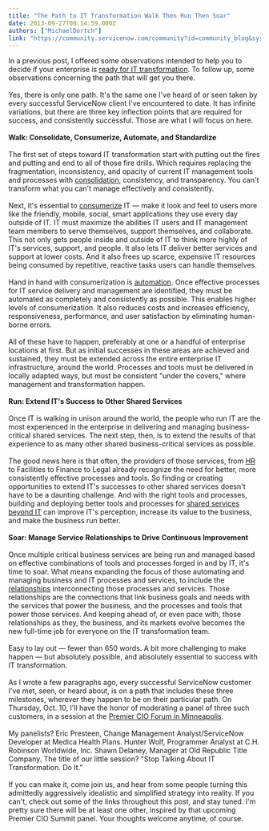 ```yaml
---
title: "The Path to IT Transformation Walk Then Run Then Soar"
date: 2013-09-27T08:14:59.000Z
authors: ["MichaelDortch"]
link: "https://community.servicenow.com/community?id=community_blog&sys_id=c8edaae9dbd0dbc01dcaf3231f96199c"
---
```

<p>In a previous post, I offered some observations intended to help you to decide if your enterprise is <a title="k-external-small" class="jive-link-external-small" href="%20http://community.servicenow.com/blog/michael-dortch/it-transformation-when-company-ready" rel="nofollow" target="_blank">ready for IT transformation</a>. To follow up, some observations concerning the path that will get you there. <br/><br/>Yes, there is only one path. It's the same one I've heard of or seen taken by every successful ServiceNow client I've encountered to date. It has infinite variations, but there are three key inflection points that are required for success, and consistently successful. Those are what I will focus on here. <br/><br/><strong>Walk: Consolidate, Consumerize, Automate, and Standardize</strong><br/><br/>The first set of steps toward IT transformation start with putting out the fires and putting and end to all of those fire drills. Which requires replacing the fragmentation, inconsistency, and opacity of current IT management tools and processes with <a title="k-external-small" class="jive-link-external-small" href="http://www.servicenow.com/knowledge.do?sysparm_document_key=kb_knowledge,c0fd36b9872ea080318f183a2d434de5" rel="nofollow" target="_blank">consolidation</a>, consistency, and transparency. You can't transform what you can't manage effectively and consistently.<br/><br/>Next, it's essential to <a title="k-external-small" class="jive-link-external-small" href="%20http://www.servicenow.com/knowledge.do?sysparm_document_key=kb_knowledge,86541f4e87bcc1c093db7b2d7d434d9a" rel="nofollow" target="_blank">consumerize</a> IT — make it look and feel to users more like the friendly, mobile, social, smart applications they use every day outside of IT. IT must maximize the abilities IT users and IT management team members to serve themselves, support themselves, and collaborate. This not only gets people inside and outside of IT to think more highly of IT's services, support, and people. It also lets IT deliver better services and support at lower costs. And it also frees up scarce, expensive IT resources being consumed by repetitive, reactive tasks users can handle themselves.<br/><br/>Hand in hand with consumerization is <a title="k-external-small" class="jive-link-external-small" href="%20http://www.servicenow.com/knowledge.do?sysparm_document_key=kb_knowledge,b757d8346f5d01406e28e13f9f3ee42f" rel="nofollow" target="_blank">automation</a>. Once effective processes for IT service delivery and management are identified, they must be automated as completely and consistently as possible. This enables higher levels of consumerization. It also reduces costs and increases efficiency, responsiveness, performance, and user satisfaction by eliminating human-borne errors.<br/><br/>All of these have to happen, preferably at one or a handful of enterprise locations at first. But as initial successes in these areas are achieved and sustained, they must be extended across the entire enterprise IT infrastructure, around the world. Processes and tools must be delivered in locally adapted ways, but must be consistent "under the covers," where management and transformation happen.<br/><br/><strong>Run: Extend IT's Success to Other Shared Services</strong><br/><br/>Once IT is walking in unison around the world, the people who run IT are the most experienced in the enterprise in delivering and managing business-critical shared services. The next step, then, is to extend the results of that experience to as many other shared business-critical services as possible. <br/><br/>The good news here is that often, the providers of those services, from <a title="k-external-small" class="jive-link-external-small" href="%20http://www.servicenow.com/knowledge.do?sysparm_document_key=kb_knowledge,953e6ee36f07c900dbd4ddef6f3ee4a8" rel="nofollow" target="_blank">HR</a> to Facilities to Finance to Legal already recognize the need for better, more consistently effective processes and tools. So finding or creating opportunities to extend IT's successes to other shared services doesn't have to be a daunting challenge. And with the right tools and processes, building and deploying better tools and processes for <a title="k-external-small" class="jive-link-external-small" href="%20http://www.servicenow.com/knowledge.do?sysparm_document_key=kb_knowledge,ab27414f6ff58100b90eddef6f3ee4dd" rel="nofollow" target="_blank">shared services beyond IT</a> can improve IT's perception, increase its value to the business, and make the business run better.<br/><br/><strong>Soar: Manage Service Relationships to Drive Continuous Improvement</strong><br/><br/>Once multiple critical business services are being run and managed based on effective combinations of tools and processes forged in and by IT, it's time to soar. What means expanding the focus of those automating and managing business and IT processes and services, to include the <a title="k-external-small" class="jive-link-external-small" href="%20http://www.servicenow.com/service-relationships.do" rel="nofollow" target="_blank">relationships</a> interconnecting those processes and services. Those relationships are the connections that link business goals and needs with the services that power the business, and the processes and tools that power those services. And keeping ahead of, or even pace with, those relationships as they, the business, and its markets evolve becomes the new full-time job for everyone on the IT transformation team.<br/><br/>Easy to lay out — fewer than 650 words. A bit more challenging to make happen — but absolutely possible, and absolutely essential to success with IT transformation.<br/><br/>As I wrote a few paragraphs ago, every successful ServiceNow customer I've met, seen, or heard about, is on a path that includes these three milestones, wherever they happen to be on their particular path. On Thursday, Oct. 10, I'll have the honor of moderating a panel of three such customers, in a session at the <a title="k-external-small" class="jive-link-external-small" href="http://premiercio.com/minn13home.htm" rel="nofollow" target="_blank">Premier CIO Forum in Minneapolis</a>. <br/><br/>My panelists? Eric Presteen, Change Management Analyst/ServiceNow Developer at Medica Health Plans. Hunter Wolf, Programmer Analyst at C.H. Robinson Worldwide, Inc. Shawn Delaney, Manager at Old Republic Title Company. The title of our little session? "Stop Talking About IT Transformation. Do It." <br/><br/>If you can make it, come join us, and hear from some people turning this admittedly aggressively idealistic and simplified strategy into reality. If you can't, check out some of the links throughout this post, and stay tuned. I'm pretty sure there will be at least one other, inspired by that upcoming Premier CIO Summit panel. Your thoughts welcome anytime, of course.</p>